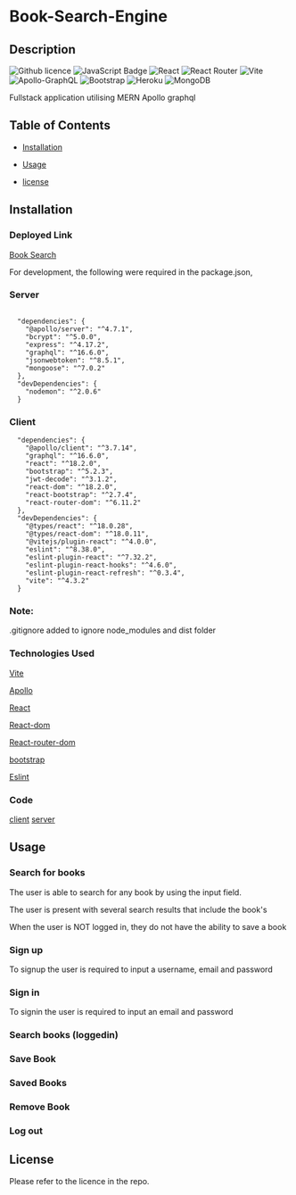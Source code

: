 # Book-Search-Engine

## Description

![Github licence](http://img.shields.io/badge/license-MIT-blue.svg)
![JavaScript Badge](https://img.shields.io/badge/JavaScript-100%25-yellow.svg)
![React](https://img.shields.io/badge/react-%2320232a.svg?style=for-the-badge&logo=react&logoColor=%2361DAFB)
![React Router](https://img.shields.io/badge/React_Router-CA4245?style=for-the-badge&logo=react-router&logoColor=white)
![Vite](https://img.shields.io/badge/vite-%23646CFF.svg?style=for-the-badge&logo=vite&logoColor=white)
![Apollo-GraphQL](https://img.shields.io/badge/-ApolloGraphQL-311C87?style=for-the-badge&logo=apollo-graphql)
![Bootstrap](https://img.shields.io/badge/bootstrap-%238511FA.svg?style=for-the-badge&logo=bootstrap&logoColor=white)
![Heroku](https://img.shields.io/badge/heroku-%23430098.svg?style=for-the-badge&logo=heroku&logoColor=white)
![MongoDB](https://img.shields.io/badge/MongoDB-%234ea94b.svg?style=for-the-badge&logo=mongodb&logoColor=white)

Fullstack application utilising MERN
Apollo graphql

## Table of Contents

- [Installation](#installation)

- [Usage](#usage)

- [license](#license)

## Installation

### Deployed Link

[Book Search](https://book-search-wonder-app-425fb89194be.herokuapp.com/)

For development, the following were required in the package.json,

### Server

```

  "dependencies": {
    "@apollo/server": "^4.7.1",
    "bcrypt": "^5.0.0",
    "express": "^4.17.2",
    "graphql": "^16.6.0",
    "jsonwebtoken": "^8.5.1",
    "mongoose": "^7.0.2"
  },
  "devDependencies": {
    "nodemon": "^2.0.6"
  }

```

### Client

```
  "dependencies": {
    "@apollo/client": "^3.7.14",
    "graphql": "^16.6.0",
    "react": "^18.2.0",
    "bootstrap": "^5.2.3",
    "jwt-decode": "^3.1.2",
    "react-dom": "^18.2.0",
    "react-bootstrap": "^2.7.4",
    "react-router-dom": "^6.11.2"
  },
  "devDependencies": {
    "@types/react": "^18.0.28",
    "@types/react-dom": "^18.0.11",
    "@vitejs/plugin-react": "^4.0.0",
    "eslint": "^8.38.0",
    "eslint-plugin-react": "^7.32.2",
    "eslint-plugin-react-hooks": "^4.6.0",
    "eslint-plugin-react-refresh": "^0.3.4",
    "vite": "^4.3.2"
  }
```

### Note:

.gitignore added to ignore node_modules and dist folder

### Technologies Used

<p><a href="https://vitejs.dev/">Vite</a></p>
<p><a href="https://www.apollographql.com/">Apollo</a></p>
<p><a href="https://react.dev/">React</a></p>
<p><a href="https://legacy.reactjs.org/docs/react-dom.html">React-dom</a></p>
<p><a href="https://reactrouter.com/en/main">React-router-dom</a></p>
<p><a href="https://getbootstrap.com/">bootstrap</a></p>
<p><a href="https://eslint.org/">Eslint</a></p>

### Code

[client](https://github.com/jarrodbb/Book-Search-Engine/tree/main/client)
[server](https://github.com/jarrodbb/Book-Search-Engine/tree/main/server)

## Usage

### Search for books

The user is able to search for any book by using the input field. 

The user is present with several search results that include the book's 

When the user is NOT logged in, they do not have the ability to save a book

### Sign up

To signup the user is required to input a username, email and password

### Sign in

To signin the user is required to input an email and password

### Search books (loggedin)

### Save Book

### Saved Books

### Remove Book

### Log out

## License

Please refer to the licence in the repo.
